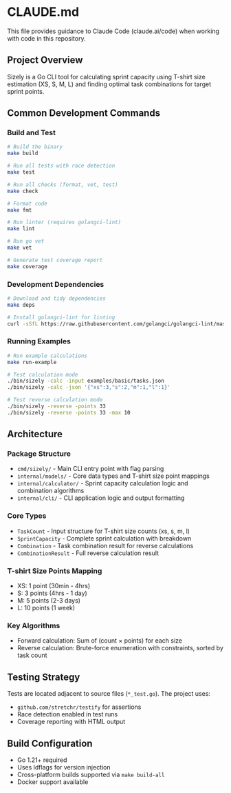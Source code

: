 # CLAUDE.md

This file provides guidance to Claude Code (claude.ai/code) when working with code in this repository.

## Project Overview

Sizely is a Go CLI tool for calculating sprint capacity using T-shirt size estimation (XS, S, M, L) and finding optimal task combinations for target sprint points.

## Common Development Commands

### Build and Test

```bash
# Build the binary
make build

# Run all tests with race detection
make test

# Run all checks (format, vet, test)
make check

# Format code
make fmt

# Run linter (requires golangci-lint)
make lint

# Run go vet
make vet

# Generate test coverage report
make coverage
```

### Development Dependencies

```bash
# Download and tidy dependencies
make deps

# Install golangci-lint for linting
curl -sSfL https://raw.githubusercontent.com/golangci/golangci-lint/master/install.sh | sh -s -- -b $(go env GOPATH)/bin v1.54.2
```

### Running Examples

```bash
# Run example calculations
make run-example

# Test calculation mode
./bin/sizely -calc -input examples/basic/tasks.json
./bin/sizely -calc -json '{"xs":3,"s":2,"m":1,"l":1}'

# Test reverse calculation mode
./bin/sizely -reverse -points 33
./bin/sizely -reverse -points 33 -max 10
```

## Architecture

### Package Structure

- `cmd/sizely/` - Main CLI entry point with flag parsing
- `internal/models/` - Core data types and T-shirt size point mappings
- `internal/calculator/` - Sprint capacity calculation logic and combination algorithms
- `internal/cli/` - CLI application logic and output formatting

### Core Types

- `TaskCount` - Input structure for T-shirt size counts (xs, s, m, l)
- `SprintCapacity` - Complete sprint calculation with breakdown
- `Combination` - Task combination result for reverse calculations
- `CombinationResult` - Full reverse calculation result

### T-shirt Size Points Mapping

- XS: 1 point (30min - 4hrs)
- S: 3 points (4hrs - 1 day)
- M: 5 points (2-3 days)
- L: 10 points (1 week)

### Key Algorithms

- Forward calculation: Sum of (count × points) for each size
- Reverse calculation: Brute-force enumeration with constraints, sorted by task count

## Testing Strategy

Tests are located adjacent to source files (`*_test.go`). The project uses:

- `github.com/stretchr/testify` for assertions
- Race detection enabled in test runs
- Coverage reporting with HTML output

## Build Configuration

- Go 1.21+ required
- Uses ldflags for version injection
- Cross-platform builds supported via `make build-all`
- Docker support available
